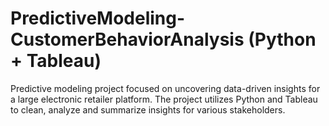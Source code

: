 # PredictiveModeling-CustomerBehaviorAnalysis (Python + Tableau)
Predictive modeling project focused on uncovering data-driven insights for a large electronic retailer platform. The project utilizes Python and Tableau to clean, analyze and summarize insights for various stakeholders. 
